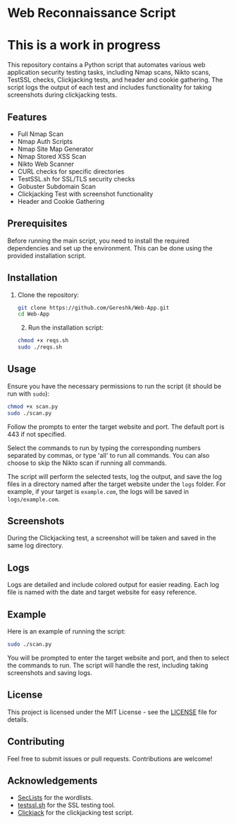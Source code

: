 # Web Reconnaissance Script

# This is a work in progress

This repository contains a Python script that automates various web application security testing tasks, including Nmap scans, Nikto scans, TestSSL checks, Clickjacking tests, and header and cookie gathering. The script logs the output of each test and includes functionality for taking screenshots during clickjacking tests.

## Features

- Full Nmap Scan
- Nmap Auth Scripts
- Nmap Site Map Generator
- Nmap Stored XSS Scan
- Nikto Web Scanner
- CURL checks for specific directories
- TestSSL.sh for SSL/TLS security checks
- Gobuster Subdomain Scan
- Clickjacking Test with screenshot functionality
- Header and Cookie Gathering

## Prerequisites

Before running the main script, you need to install the required dependencies and set up the environment. This can be done using the provided installation script.

## Installation

1. Clone the repository:
   ```bash
   git clone https://github.com/Gereshk/Web-App.git
   cd Web-App
   ```
   2. Run the installation script:

    ```bash
    chmod +x reqs.sh
    sudo ./reqs.sh
    ```

## Usage

Ensure you have the necessary permissions to run the script (it should be run with `sudo`):

```bash
chmod +x scan.py
sudo ./scan.py
```

Follow the prompts to enter the target website and port. The default port is 443 if not specified.

Select the commands to run by typing the corresponding numbers separated by commas, or type 'all' to run all commands. You can also choose to skip the Nikto scan if running all commands.

The script will perform the selected tests, log the output, and save the log files in a directory named after the target website under the `logs` folder. For example, if your target is `example.com`, the logs will be saved in `logs/example.com`.

## Screenshots

During the Clickjacking test, a screenshot will be taken and saved in the same log directory.

## Logs

Logs are detailed and include colored output for easier reading. Each log file is named with the date and target website for easy reference.

## Example

Here is an example of running the script:

```bash
sudo ./scan.py
```

You will be prompted to enter the target website and port, and then to select the commands to run. The script will handle the rest, including taking screenshots and saving logs.

## License

This project is licensed under the MIT License - see the [LICENSE](LICENSE) file for details.

## Contributing

Feel free to submit issues or pull requests. Contributions are welcome!

## Acknowledgements

- [SecLists](https://github.com/danielmiessler/SecLists) for the wordlists.
- [testssl.sh](https://github.com/drwetter/testssl.sh) for the SSL testing tool.
- [Clickjack](https://github.com/nxkennedy/clickjack) for the clickjacking test script.

